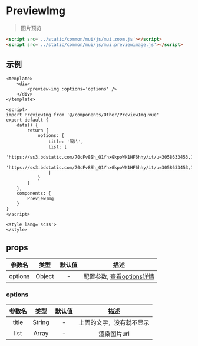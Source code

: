 # PreviewImg
> 图片预览

```html
<script src='../static/common/mui/js/mui.zoom.js'></script>
<script src='../static/common/mui/js/mui.previewimage.js'></script>
```

## 示例
```vue{8}
<template>
	<div>
		<preview-img :options='options' />
	</div>
</template>

<script>
import PreviewImg from '@/components/Other/PreviewImg.vue'
export default {
	data() {
		return {
			options: {
				title: '照片',
				list: [
					'https://ss3.bdstatic.com/70cFv8Sh_Q1YnxGkpoWK1HF6hhy/it/u=3058633453,130863776&fm=27&gp=0.jpg',
					'https://ss3.bdstatic.com/70cFv8Sh_Q1YnxGkpoWK1HF6hhy/it/u=3058633453,130863776&fm=27&gp=0.jpg'
				]
			}
		}
	},
	components: {
		PreviewImg
	}
}
</script>

<style lang='scss'>
</style>
```

## props
|参数名|类型|默认值|描述|
|:---:|:---:|:---:|:---:|
|options|Object|-|配置参数, [查看options详情](#options)|

### options
|参数名|类型|默认值|描述|
|:---:|:---:|:---:|:---:|
|title|String|-|上面的文字，没有就不显示|
|list|Array|-|渲染图片url|
